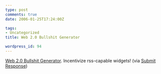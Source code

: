 ```yaml
---
type: post
comments: true
date: 2006-01-25T17:24:00Z

tags:
- Uncategorized
title: Web 2.0 Bullshit Generator

wordpress_id: 94
---
```


[Web 2.0 Bullshit Generator](http://emptybottle.org/bullshit/). Incentivize rss-capable widgets! (via [Submit Response](http://www.submitresponse.co.uk))
